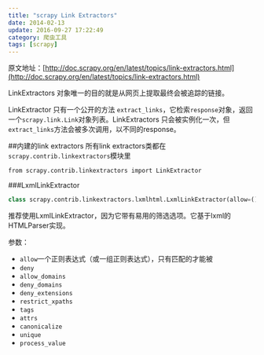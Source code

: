 ```yaml
---
title: "scrapy Link Extractors"
date: 2014-02-13
update: 2016-09-27 17:22:49
category: 爬虫工具
tags: [scrapy]
---
```

原文地址：[http://doc.scrapy.org/en/latest/topics/link-extractors.html](http://doc.scrapy.org/en/latest/topics/link-extractors.html)

LinkExtractors 对象唯一的目的就是从网页上提取最终会被追踪的链接。

LinkExtractor 只有一个公开的方法 `extract_links`，它检索`response`对象，返回一个`scrapy.link.Link`对象列表。LinkExtractors 只会被实例化一次，但`extract_links`方法会被多次调用，以不同的response。

##内建的link extractors
所有link extractors类都在`scrapy.contrib.linkextractors`模块里

    from scrapy.contrib.linkextractors import LinkExtractor

###LxmlLinkExtractor
```python
class scrapy.contrib.linkextractors.lxmlhtml.LxmlLinkExtractor(allow=(), deny=(), allow_domains=(), deny_domains=(), deny_extensions=None, restrict_xpaths=(), tags=('a', 'area'), attrs=('href', ), canonicalize=True, unique=True, process_value=None)
```

推荐使用LxmlLinkExtractor，因为它带有易用的筛选选项。它基于lxml的 HTMLParser实现。

参数：

 - `allow`一个正则表达式（或一组正则表达式），只有匹配的才能被
 - `deny`
 - `allow_domains`
 - `deny_domains`
 - `deny_extensions`
 - `restrict_xpaths`
 - `tags`
 - `attrs`
 - `canonicalize`
 - `unique`
 - `process_value`
